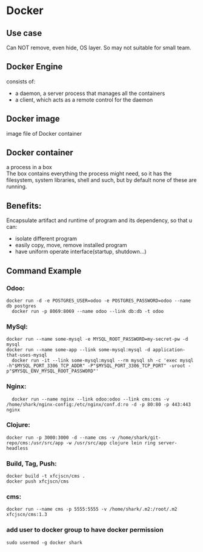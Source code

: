 # Docker

## Use case
Can NOT remove, even hide, OS layer. So may not suitable for small team.

## Docker Engine
consists of:

* a daemon, a server process that manages all the containers
* a client, which acts as a remote control for the daemon
	
## Docker image
image file of Docker container

## Docker container
a process in a box  
The box contains everything the process might need, so it has the filesystem, system libraries, shell and such, but by default none of these are running. 


## Benefits:
Encapsulate artifact and runtime of program and its dependency, so that u can:

* isolate different program
* easily copy, move, remove installed program
* have uniform operate interface(startup, shutdown...)
            
        
## Command Example

### Odoo:  

  	docker run -d -e POSTGRES_USER=odoo -e POSTGRES_PASSWORD=odoo --name db postgres
	  docker run -p 8069:8069 --name odoo --link db:db -t odoo

### MySql:  

  	docker run --name some-mysql -e MYSQL_ROOT_PASSWORD=my-secret-pw -d mysql
  	docker run --name some-app --link some-mysql:mysql -d application-that-uses-mysql
	  docker run -it --link some-mysql:mysql --rm mysql sh -c 'exec mysql -h"$MYSQL_PORT_3306_TCP_ADDR" -P"$MYSQL_PORT_3306_TCP_PORT" -uroot -p"$MYSQL_ENV_MYSQL_ROOT_PASSWORD"'

### Nginx:  

	  docker run --name nginx --link odoo:odoo --link cms:cms -v /home/shark/nginx-config:/etc/nginx/conf.d:ro -d -p 80:80 -p 443:443 nginx
	
	
### Clojure:  

  	docker run -p 3000:3000 -d --name cms -v /home/shark/git-repo/cms:/usr/src/app -w /usr/src/app clojure lein ring server-headless
	
	
### Build, Tag, Push:  

    docker build -t xfcjscn/cms .
    docker push xfcjscn/cms


### cms:

    docker run --name cms -p 5555:5555 -v /home/shark/.m2:/root/.m2 xfcjscn/cms:1.3
    

### add user to docker group to have docker permission

    sudo usermod -g docker shark

